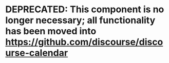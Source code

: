 # DEPRECATED: This component is no longer necessary; all functionality has been moved into https://github.com/discourse/discourse-calendar
